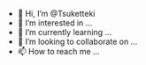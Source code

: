 - 👋 Hi, I’m @Tsuketteki
- 👀 I’m interested in ...
- 🌱 I’m currently learning ...
- 💞️ I’m looking to collaborate on ...
- 📫 How to reach me ...

<!---
Tsuketteki/Tsuketteki is a ✨ special ✨ repository because its `README.md` (this file) appears on your GitHub profile.
You can click the Preview link to take a look at your changes.
--->
